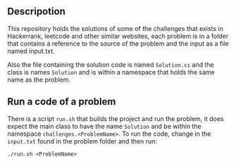 ## Descripotion

This repository holds the solutions of some of the challenges that exists in Hackerrank, leetcode and other similar websites, each problem is in a folder that contains a reference to the source of the problem and the input as a file named input.txt.

Also the file containing the solution code is named `Solution.cs` and the class is names `Solution` and is within a namespace that holds the same name as the problem.

## Run a code of a problem

There is a script `run.sh` that builds the project and run the problem, it does expect the main class to have the name `Solution` and be within the namespace `challenges.<ProblemName>`.
To run the code, change in the `input.txt` found in the problem folder and then run:

```
./run.sh <ProblemName>
```